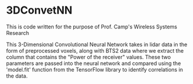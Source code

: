 # 3DConvetNN

This is code written for the purpose of Prof. Camp's Wireless Systems Research

This 3-Dimensional Convolutional Neural Network takes in lidar data in the form of preprocessed voxels, along with
BTS2 data where we extract the column that contains the "Power of the receiver" values. These two parameters are passed into
the neural network and compared using the 'model.fit' function from the TensorFlow library to identify correlations in the data.

